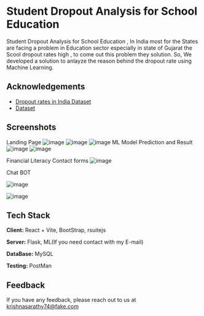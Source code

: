 
# Student Dropout Analysis for School Education

Student Dropout Analysis for School Education , In India most for the States are facing a problem in Education sector especially in state of Gujarat the Scool dropout rates high , to come out this problem they solution. 
So, We developed a solution to anlayze the reason behind the dropout rate using Machine Learning.


## Acknowledgements

 - [Dropout rates in India Dataset](https://www.data.gov.in/search?title=school%20dropout&type=resources&sortby=_score)
 - [Dataset](https://www.kaggle.com/datasets/abdullah0a/student-dropout-analysis-and-prediction-dataset)
 


## Screenshots
Landing Page
![image](https://github.com/user-attachments/assets/ec08ead8-091f-4eb5-9a35-4bd5221eb4bd)
![image](https://github.com/user-attachments/assets/54d32c3e-3066-486c-8f4a-817c905786f7)
![image](https://github.com/user-attachments/assets/183381ed-f483-48e2-83fa-beca676dd3df)
ML Model Prediction and Result
![image](https://github.com/user-attachments/assets/d1d4ffcb-2d35-486d-bd56-f054bf5e3d09)
![image](https://github.com/user-attachments/assets/e24725de-6ae9-4bb9-854e-9763e046a9a0)

Financial Literacy Contact forms
![image](https://github.com/user-attachments/assets/ab6e16f9-95f7-4fda-98e8-f4b542a05121)


Chat BOT

![image](https://github.com/user-attachments/assets/08191cc7-1d3c-40f2-88f1-90f2f37a7a51)


![image](https://github.com/user-attachments/assets/52e4c243-89e0-4578-b18b-4c21edc2e7f8)







## Tech Stack

**Client:** React + Vite, BootStrap, rsuitejs

**Server:** Flask, ML(If you need contact with my E-mail)

**DataBase:** MySQL

**Testing:** PostMan


## Feedback

If you have any feedback, please reach out to us at krishnasarathy74@fake.com


